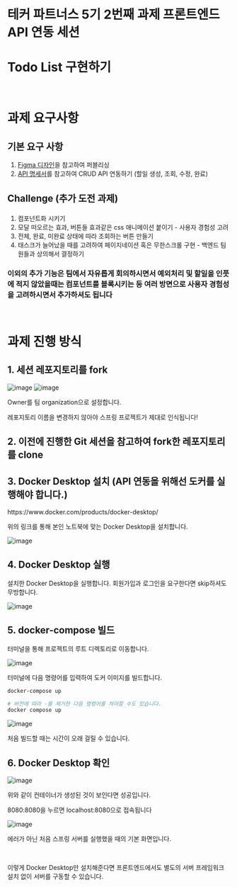 # 테커 파트너스 5기 2번째 과제 프론트엔드 API 연동 세션

# Todo List 구현하기

<br>

# 과제 요구사항

## 기본 요구 사항

1. [Figma 디자인](https://www.figma.com/design/GoXOrkZRu1Lznw37pjWDHw/Techeer-Partners-5%EA%B8%B0-%ED%94%84%EB%A1%A0%ED%8A%B8%EC%97%94%EB%93%9C-API-%EC%97%B0%EB%8F%99-%EC%8B%A4%EC%8A%B5-%EA%B3%BC%EC%A0%9C?node-id=0-1&t=vQObqjzePvNdFsu4-1)을 참고하여 퍼블리싱
2. [API 명세서](https://melodic-walleye-2ab.notion.site/TodoList-API-1385051bdea58043bd8bd272376db7f8)를 참고하여 CRUD API 연동하기 (할일 생성, 조회, 수정, 완료)

## Challenge (추가 도전 과제)</p>

1. 컴포넌트화 시키기
2. 모달 떠오르는 효과, 버튼들 효과같은 css 애니메이션 붙이기 - 사용자 경험성 고려
3. 전체, 완료, 미완료 상태에 따라 조회하는 버튼 만들기
4. 태스크가 늘어났을 때를 고려하여 페이지네이션 혹은 무한스크롤 구현 - 백엔드 팀원들과 상의해서 결정하기

### 이외의 추가 기능은 팀에서 자유롭게 회의하시면서 예외처리 및 할일을 인풋에 적지 않았을때는 컴포넌트를 블록시키는 등 여러 방면으로 사용자 경험성을 고려하시면서 추가하셔도 됩니다

<br>

# 과제 진행 방식

## 1. 세션 레포지토리를 fork

![image](https://github.com/user-attachments/assets/87f043f3-4ef3-4856-90c8-388cc6e08d81)
![image](https://github.com/user-attachments/assets/9b8bede4-f129-425c-b641-4e111419b1df)

<p>Owner를 팀 organization으로 설정합니다.</p>
<p>레포지토리 이름을 변경하지 않아야 스프링 프로젝트가 제대로 인식됩니다!</p>

## 2. 이전에 진행한 Git 세션을 참고하여 fork한 레포지토리를 clone

## 3. Docker Desktop 설치 (API 연동을 위해선 도커를 실행해야 합니다.)

<p>https://www.docker.com/products/docker-desktop/</p>
<p>위의 링크를 통해 본인 노트북에 맞는 Docker Desktop을 설치합니다.</p>

![image](https://github.com/user-attachments/assets/8ffa568f-fa3f-4a8e-bf37-48df1d75b38c)

## 4. Docker Desktop 실행

<p>설치한 Docker Desktop을 실행합니다. 회원가입과 로그인을 요구한다면 skip하셔도 무방합니다.</p>

![image](https://github.com/user-attachments/assets/335468d8-9f1d-447e-ad69-69f4ab7da19c)

## 5. docker-compose 빌드

<p>터미널을 통해 프로젝트의 루트 디렉토리로 이동합니다.</p>

![image](https://github.com/user-attachments/assets/f539b6de-d3ad-471d-b813-72a2ef97a5d6)

<p>터미널에 다음 명령어를 입력하여 도커 이미지를 빌드합니다.</p>

```bash
docker-compose up

# 버전에 따라 -를 제거한 다음 명령어를 쳐야할 수도 있습니다.
docker compose up
```

![image](https://github.com/user-attachments/assets/ec888f2d-2ccc-4268-af74-d4b96908ccb7)

<p>처음 빌드할 때는 시간이 오래 걸릴 수 있습니다.</p>

## 6. Docker Desktop 확인

![image](https://github.com/user-attachments/assets/2180df91-6793-4730-8939-9a96919130e5)

<p>위와 같이 컨테이너가 생성된 것이 보인다면 성공입니다.</p>
<p>8080:8080을 누르면 localhost:8080으로 접속됩니다</p>

![image](https://github.com/user-attachments/assets/f8ff0e25-74f4-4312-87a8-d899c85ab783)

<p>에러가 아닌 처음 스프링 서버를 실행했을 때의 기본 화면입니다.</p>

<br>

<p>이렇게 Docker Desktop만 설치해준다면 프론트엔드에서도 별도의 서버 프레임워크 설치 없이 서버를 구동할 수 있습니다.</p>
